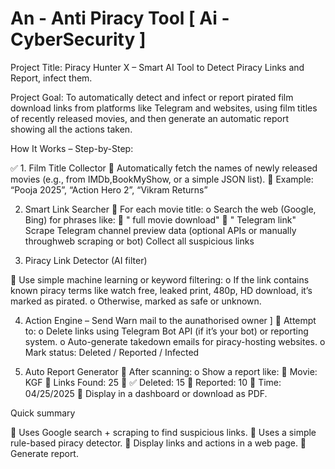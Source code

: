 # An - Anti Piracy Tool  [ Ai - CyberSecurity ]

Project Title: Piracy Hunter X – Smart AI Tool to Detect Piracy Links and Report, infect them.

Project Goal:
To automatically detect and infect or report pirated film download links from platforms like Telegram and websites, using film titles of recently released movies, and then generate an automatic report showing all the actions taken.


 How It Works – Step-by-Step:

✅ 1. Film Title Collector
     Automatically fetch the names of newly released movies (e.g., from IMDb,BookMyShow, or a simple JSON list).
     Example: “Pooja 2025”, “Action Hero 2”, “Vikram Returns”
    
2. Smart Link Searcher
     For each movie title:
        o Search the web (Google, Bing) for phrases like:
     "<movie name> full movie download"
     "<movie name> Telegram link"
        Scrape Telegram channel preview data (optional APIs or manually throughweb scraping or bot)
        Collect all suspicious links
    
3. Piracy Link Detector (AI filter)

   Use simple machine learning or keyword filtering:
    o If the link contains known piracy terms like watch free, leaked print, 480p, HD download, it’s marked as pirated.
    o Otherwise, marked as safe or unknown.
    
4. Action Engine – Send Warn mail to the aunathorised owner ] 
   Attempt to:
    o Delete links using Telegram Bot API (if it’s your bot) or reporting system.
    o Auto-generate takedown emails for piracy-hosting websites.
    o Mark status: Deleted / Reported / Infected 

 5. Auto Report Generator
     After scanning:
      o Show a report like:
     Movie: KGF
      Links Found: 25
     ✅ Deleted: 15
     Reported: 10
     Time: 04/25/2025
     Display in a dashboard or download as PDF.


Quick summary

 Uses Google search + scraping to find suspicious links.
 Uses a simple rule-based piracy detector.
 Display links and actions in a web page.
 Generate report. 
